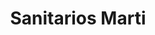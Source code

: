 ---
title: "Sanitarios Marti"
url: /ciudad-autonoma-de-buenos-aires/sanitarios-marti/
shop: Allgemein
---